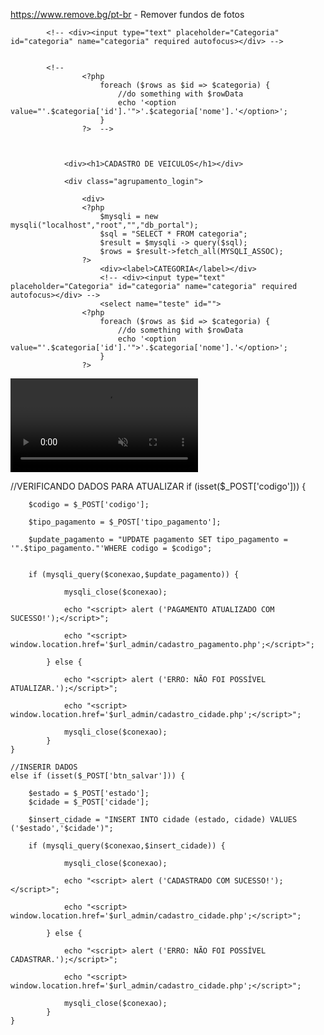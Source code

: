 https://www.remove.bg/pt-br  - Remover fundos de fotos

<!-- <?php 
					$mysqli = new mysqli("localhost","root","","db_portal");
					$sql = "SELECT * FROM categoria";
					$result = $mysqli -> query($sql);
					$rows = $result->fetch_all(MYSQLI_ASSOC);
				?>
			-->
			<!-- <div><input type="text" placeholder="Categoria" id="categoria" name="categoria" required autofocus></div> -->


			<!--
					<?php 
						foreach ($rows as $id => $categoria) {
							//do something with $rowData
							echo '<option value="'.$categoria['id'].'">'.$categoria['nome'].'</option>';
						}	
					?>	-->
				
		

				<div><h1>CADASTRO DE VEICULOS</h1></div>

				<div class="agrupamento_login">

					<div>
					<?php 
						$mysqli = new mysqli("localhost","root","","db_portal");
						$sql = "SELECT * FROM categoria";
						$result = $mysqli -> query($sql);
						$rows = $result->fetch_all(MYSQLI_ASSOC);
					?>
						<div><label>CATEGORIA</label></div>	
						<!-- <div><input type="text" placeholder="Categoria" id="categoria" name="categoria" required autofocus></div> -->
						<select name="teste" id="">
					<?php 
						foreach ($rows as $id => $categoria) {
							//do something with $rowData
							echo '<option value="'.$categoria['id'].'">'.$categoria['nome'].'</option>';
						}	
					?>





<div>
        <video class="video" autoplay="" muted="" loop="" src="img/video.mp4" alt="Motivo 1"></video>
    </div>




//VERIFICANDO DADOS PARA ATUALIZAR
	if (isset($_POST['codigo'])) {

		$codigo = $_POST['codigo'];      
	
		$tipo_pagamento = $_POST['tipo_pagamento'];

		$update_pagamento = "UPDATE pagamento SET tipo_pagamento = '".$tipo_pagamento."'WHERE codigo = $codigo";
	
	
		if (mysqli_query($conexao,$update_pagamento)) {

				mysqli_close($conexao);

				echo "<script> alert ('PAGAMENTO ATUALIZADO COM SUCESSO!');</script>";

				echo "<script> window.location.href='$url_admin/cadastro_pagamento.php';</script>";
				
			} else {
			
				echo "<script> alert ('ERRO: NÃO FOI POSSÍVEL ATUALIZAR.');</script>";

				echo "<script> window.location.href='$url_admin/cadastro_cidade.php';</script>";
				
				mysqli_close($conexao);
			}
	}
	
	//INSERIR DADOS
	else if (isset($_POST['btn_salvar'])) {      
	
		$estado = $_POST['estado'];
		$cidade = $_POST['cidade'];
		
		$insert_cidade = "INSERT INTO cidade (estado, cidade) VALUES ('$estado','$cidade')";
	
		if (mysqli_query($conexao,$insert_cidade)) {

				mysqli_close($conexao);

				echo "<script> alert ('CADASTRADO COM SUCESSO!');</script>";

				echo "<script> window.location.href='$url_admin/cadastro_cidade.php';</script>";
				
			} else {
			
				echo "<script> alert ('ERRO: NÃO FOI POSSÍVEL CADASTRAR.');</script>";

				echo "<script> window.location.href='$url_admin/cadastro_cidade.php';</script>";
				
				mysqli_close($conexao);
			}
	} 

	
